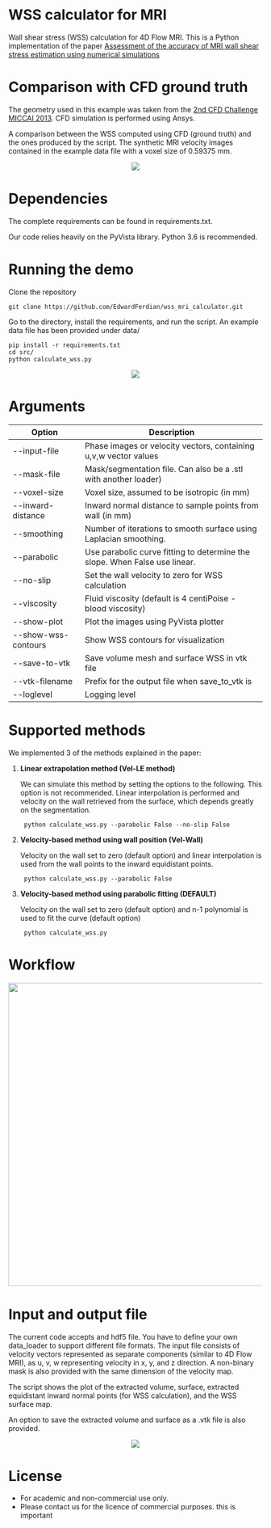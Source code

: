 # WSS calculator for MRI
Wall shear stress (WSS) calculation for 4D Flow MRI. 
This is a Python implementation of the paper 
[Assessment of the accuracy of MRI wall shear stress estimation using numerical simulations](https://onlinelibrary.wiley.com/doi/full/10.1002/jmri.23610)

# Comparison with CFD ground truth

The geometry used in this example was taken from the [2nd CFD Challenge MICCAI 2013](http://www.vascularmodel.org/miccai2013/). CFD simulation is performed using Ansys.

A comparison between the WSS computed using CFD (ground truth) and the ones produced by the script. The synthetic MRI velocity images contained in the example data file with a voxel size of 0.59375 mm.

<p align="center">
    <img src="./img/wss-comparison.png">
</p>

# Dependencies
The complete requirements can be found in requirements.txt.

Our code relies heavily on the PyVista library. Python 3.6 is recommended.

# Running the demo
Clone the repository

    git clone https://github.com/EdwardFerdian/wss_mri_calculator.git

Go to the directory, install the requirements, and run the script. An example data file has been provided under data/

    pip install -r requirements.txt
    cd src/
    python calculate_wss.py

<p align="center">
    <img src="https://i.imgur.com/5Zhjdr0.gif">
</p>

# Arguments
| **Option** | Description |
| --- | --- |
| --input-file | Phase images or velocity vectors, containing u,v,w vector values|
| --mask-file | Mask/segmentation file. Can also be a .stl with another loader)
| --voxel-size | Voxel size, assumed to be isotropic (in mm)
| --inward-distance  | Inward normal distance to sample points from wall (in mm)
| --smoothing | Number of iterations to smooth surface using Laplacian smoothing.
| --parabolic | Use parabolic curve fitting to determine the slope. When False use linear.
| --no-slip | Set the wall velocity to zero for WSS calculation
| --viscosity | Fluid viscosity (default is 4 centiPoise - blood viscosity)
| --show-plot | Plot the images using PyVista plotter
| --show-wss-contours | Show WSS contours for visualization
| --save-to-vtk |  Save volume mesh and surface WSS in vtk file
| --vtk-filename | Prefix for the output file when save_to_vtk is 
| --loglevel |Logging level

# Supported methods
We implemented 3 of the methods explained in the paper:

1. **Linear extrapolation method (Vel-LE method)**
    
    We can simulate this method by setting the options to the following. This option is not recommended. Linear interpolation is performed and velocity on the wall retrieved from the surface, which depends greatly on the segmentation.

        python calculate_wss.py --parabolic False --no-slip False

2. **Velocity-based method using wall position (Vel-Wall)**
    
    Velocity on the wall set to zero (default option) and linear interpolation is used from the wall points to the inward equidistant points.

        python calculate_wss.py --parabolic False


3. **Velocity-based method using parabolic fitting (DEFAULT)**

    Velocity on the wall set to zero (default option) and n-1 polynomial is used to fit the curve (default option)

        python calculate_wss.py

# Workflow
<p align="center">
    <img src="./img/wss-workflow.png" width="600">
</p>

# Input and output file
The current code accepts and hdf5 file. You have to define your own data_loader to support different file formats. The input file consists of velocity vectors represented as separate components (similar to 4D Flow MRI), as u, v, w representing velocity in x, y, and z direction. A non-binary mask is also provided with the same dimension of the velocity map.

The script shows the plot of the extracted volume, surface, extracted equidistant inward normal points (for WSS calculation), and the WSS surface map.

An option to save the extracted volume and surface as a .vtk file is also provided.

<p align="center">
    <img src="./img/wss-result.png">
</p>

# License

* For academic and non-commercial use only.
* Please contact us for the licence of commercial purposes. 
this is important